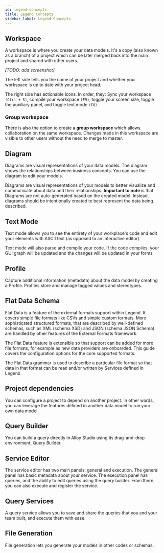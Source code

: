 ```yaml
---
id: legend-concepts
title: Legend Concepts
sidebar_label: Legend Concepts
---
```


## Workspace
A workspace is where you create your data models. It's a copy (also known as a branch) of a project which can be later merged back into the main project and shared with other users.

_[TODO: add screenshot]_

The left side tells you the name of your project and whether your workspace is up to date with your project head.

The right side has actionable icons. In order, they: Sync your workspace `(Ctrl + S)`, compile your workspace `(F9)`, toggle your screen size, toggle the auxiliary panel, and toggle text mode `(F8)`.

### Group workspace
There is also the option to create a **group workspace** which allows collaboration on the same workspace. Changes made in this workspace are visible to other users without the need to merge to master. 

## Diagram

Diagrams are visual representations of your data models. The diagram shows the relationships between business concepts. You can use the diagram to edit your models.
 
Diagrams are visual representations of your models to better visualize and communicate about data and their relationships. **Important to note** is that Diagrams are not auto-generated based on the created model. Instead, diagrams should be intentionally created to best represent the data being described.

## Text Mode

Text mode allows you to see the entirety of your workplace's code and edit your elements with ASCII text (as opposed to an interactive editor)

Text mode will also parse and compile your code. If the code compiles, your GUI graph will be updated and the changes will be updated in your forms

## Profile

Capture additional information (metadata) about the data model by creating a Profile. Profiles store and manage tagged values and stereotypes.

## Flat Data Schema

Flat Data is a feature of the external formats support within Legend. It covers simple file formats like CSVs and simple custom formats. More
sophisticated structured formats, that are described by well-defined schemas, such as XML (schema XSD) and JSON (schema JSON Schema) are
handled by other features of the External Formats framework.

The Flat Data feature is extensible so that support can be added for more file formats, for example as new data providers are onboarded. This guide
covers the configuration options for the core supported formats.

The Flat Data grammar is used to describe a particular file format so that data in that format can be read and/or written by Services defined in Legend.

## Project dependencies

You can configure a project to depend on another project. In other words, you can leverage the features defined in another data model to run your own data model. 

## Query Builder

You can build a query directly in Alloy Studio using its drag-and-drop environment, Query Builder.

## Service Editor

The service editor has two main panels: general and execution. The general panel has basic metadata about your service. The execution panel has queries, and the ability to edit queries using the query builder. From there, you can also execute and register the service.

## Query Services 

A query service allows you to save and share the queries that you and your team built, and execute them with ease.

## File Generation
File generation lets you generate your models in other codes or schemas.


